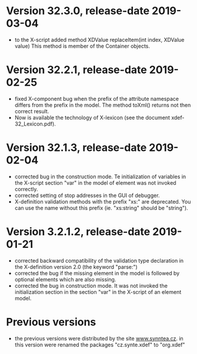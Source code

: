 # Version 32.3.0, release-date 2019-03-04
- to the X-script added method
    XDValue replaceItem(int index, XDValue value)
  This method is member of the Container objects.

# Version 32.2.1, release-date 2019-02-25
- fixed X-component bug when the prefix of the attribute namespace differs
  from the prefix in the model. The method toXml() returns not then correct
  result.
- Now is available the technology of X-lexicon (see the document
  xdef-32_Lexicon.pdf).

# Version 32.1.3, release-date 2019-02-04
- corrected bug in the construction mode. Te initialization of variables
  in the X-script section "var" in the model of element was not invoked
  correctly.
- corrected setting of stop addresses in the GUI of debugger.
- X-definition validation methods with the prefix "xs:" are deprecated. You can
  use the name without this prefix (ie. "xs:string" should be "string").

# Version 3.2.1.2, release-date 2019-01-21
- corrected backward compatibility of the validation type declaration in
  the X-definition version 2.0 (the keyword "parse:")
- corrected the bug if the missing element in the model is followed by
  optional elements which are also missing.
- corrected the bug in construction mode. It was not invoked the
  initialization section in the section "var" in the X-script of 
  an element model.

# Previous versions
- the previous versions were distributed by the site www.synntea.cz.
  in this version were renamed the packages "cz.synte.xdef" to "org.xdef"

